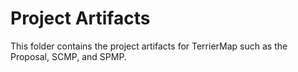 # Project Artifacts
This folder contains the project artifacts for TerrierMap such as the Proposal, SCMP, and SPMP.